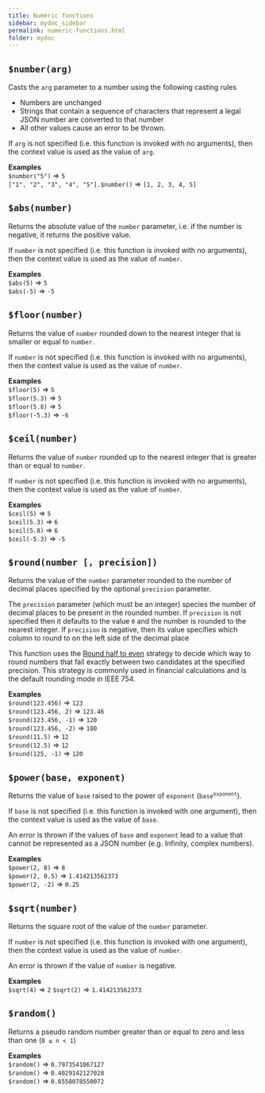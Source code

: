 ```yaml
---
title: Numeric functions
sidebar: mydoc_sidebar
permalink: numeric-functions.html
folder: mydoc
---
```


## `$number(arg)`

Casts the `arg` parameter to a number using the following casting rules
   - Numbers are unchanged
   - Strings that contain a sequence of characters that represent a legal JSON number are converted to that number
   - All other values cause an error to be thrown.

If `arg` is not specified (i.e. this function is invoked with no arguments), then the context value is used as the value of `arg`. 

__Examples__  
`$number("5")` => `5`  
`["1", "2", "3", "4", "5"].$number()` => `[1, 2, 3, 4, 5]`


## `$abs(number)`

Returns the absolute value of the `number` parameter, i.e. if the number is negative, it returns the positive value.

If `number` is not specified (i.e. this function is invoked with no arguments), then the context value is used as the value of `number`. 

__Examples__  
`$abs(5)` => `5`  
`$abs(-5)` => `-5`

## `$floor(number)`

Returns the value of `number` rounded down to the nearest integer that is smaller or equal to `number`. 

If `number` is not specified (i.e. this function is invoked with no arguments), then the context value is used as the value of `number`. 

__Examples__  
`$floor(5)` => `5`  
`$floor(5.3)` => `5`  
`$floor(5.8)` => `5`  
`$floor(-5.3)` => `-6`  


## `$ceil(number)`

Returns the value of `number` rounded up to the nearest integer that is greater than or equal to `number`. 

If `number` is not specified (i.e. this function is invoked with no arguments), then the context value is used as the value of `number`. 

__Examples__  
`$ceil(5)` => `5`  
`$ceil(5.3)` => `6`  
`$ceil(5.8)` => `6`  
`$ceil(-5.3)` => `-5`  


## `$round(number [, precision])`

Returns the value of the `number` parameter rounded to the number of decimal places specified by the optional `precision` parameter.  

The `precision` parameter (which must be an integer) species the number of decimal places to be present in the rounded number.   If `precision` is not specified then it defaults to the value `0` and the number is rounded to the nearest integer.  If `precision` is negative, then its value specifies which column to round to on the left side of the decimal place

This function uses the [Round half to even](https://en.wikipedia.org/wiki/Rounding#Round_half_to_even) strategy to decide which way to round numbers that fall exactly between two candidates at the specified precision.  This strategy is commonly used in financial calculations and is the default rounding mode in IEEE 754.

__Examples__  
`$round(123.456)` => `123`  
`$round(123.456, 2)` => `123.46`  
`$round(123.456, -1)` => `120`  
`$round(123.456, -2)` => `100`  
`$round(11.5)` => `12`  
`$round(12.5)` => `12`  
`$round(125, -1)` => `120`

## `$power(base, exponent)`

Returns the value of `base` raised to the power of `exponent` (<code>base<sup>exponent</sup></code>).

If `base` is not specified (i.e. this function is invoked with one argument), then the context value is used as the value of `base`. 

An error is thrown if the values of `base` and `exponent` lead to a value that cannot be represented as a JSON number (e.g. Infinity, complex numbers).

__Examples__  
`$power(2, 8)` => `8`  
`$power(2, 0.5)` => `1.414213562373`  
`$power(2, -2)` => `0.25`  

## `$sqrt(number)`

Returns the square root of the value of the `number` parameter.

If `number` is not specified (i.e. this function is invoked with one argument), then the context value is used as the value of `number`. 

An error is thrown if the value of `number` is negative.

__Examples__  
`$sqrt(4)` => `2`
`$sqrt(2)` => `1.414213562373`  

## `$random()`

Returns a pseudo random number greater than or equal to zero and less than one (<code>0 &#8804; n < 1</code>) 

__Examples__  
`$random()` => `0.7973541067127`  
`$random()` => `0.4029142127028`  
`$random()` => `0.6558078550072`  


